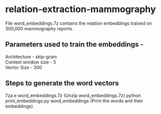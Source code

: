 # relation-extraction-mammography
File word_embeddings.7z contains the relation embeddings trained on 300,000 mammography reports. <br />
## Parameters used to train the embeddings - <br />
Architecture - skip-gram <br />
Context window size - 5 <br />
Vector Size - 300

## Steps to generate the word vectors 
7za e word_embeddings.7z  (Unzip word_embeddings.7z)
python print_embeddings.py word_embeddings (Print the words and their embeddings)

